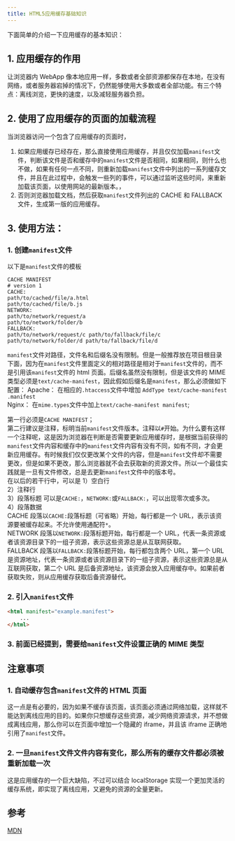 ```yaml
---
title: HTML5应用缓存基础知识
---
```


下面简单的介绍一下应用缓存的基本知识：

## 1. 应用缓存的作用

让浏览器内 WebApp 像本地应用一样，多数或者全部资源都保存在本地，在没有网络，或者服务器宕掉的情况下，仍然能够使用大多数或者全部功能。有三个特点：离线浏览，更快的速度，以及减轻服务器负担。

## 2. 使用了应用缓存的页面的加载流程

当浏览器访问一个包含了应用缓存的页面时，

1. 如果应用缓存已经存在，那么直接使用应用缓存，并且仅仅加载`manifest`文件，判断该文件是否和缓存中的`manifest`文件是否相同，如果相同，则什么也不做，如果有任何一点不同，则重新加载`manifest`文件中列出的一系列缓存文件，并且在此过程中，会触发一些列的事件，可以通过监听这些时间，来重新加载该页面，以使用网站的最新版本。，
2. 否则浏览器加载文档，然后获取`manifest`文件列出的 CACHE 和 FALLBACK 文件，生成第一版的应用缓存。

## 3. 使用方法：

### 1. 创建`manifest`文件

以下是`manifest`文件的模板

```
CACHE MANIFEST
# version 1
CACHE:
path/to/cached/file/a.html
path/to/cached/file/b.js
NETWORK:
path/to/network/request/a
path/to/network/folder/b
FALLBACK:
path/to/network/request/c path/to/fallback/file/c
path/to/network/folder/d path/to/fallback/file/d
```

`manifest`文件对路径，文件名和后缀名没有限制。但是一般推荐放在项目根目录下面，因为在`manifest`文件里面定义的相对路径是相对于`manifest`文件的，而不是引用该`manifest`文件的 html 页面。后缀名虽然没有限制，但是该文件的 MIME 类型必须是`text/cache-manifest`，因此假如后缀名是`manifest`，那么必须做如下配置：
Apache： 在相应的`.htaccess`文件中增加 `AddType text/cache-manifest .manifest`  
Nginx： 在`mime.types`文件中加上`text/cache-manifest manifest`;

第一行必须是`CACHE MANIFEST`；  
第二行建议是注释，标明当前`manifest`文件版本。注释以`#`开始。为什么要有这样一个注释呢，这是因为浏览器在判断是否需要更新应用缓存时，是根据当前获得的`manifest`文件内容和缓存中的`manifest`文件内容有没有不同，如有不同，才会更新应用缓存。有时候我们仅仅更改某个文件的内容，但是`manifest`文件却不需要更改，但是如果不更改，那么浏览器就不会去获取新的资源文件。所以一个最佳实践就是一旦有文件修改，总是去更新`manifest`文件中的版本号。  
在以后的若干行中，可以是
1）空白行  
2）注释行  
3）段落标题 可以是`CACHE:`，`NETWORK:`或`FALLBACK:`，可以出现零次或多次。  
4）段落数据  
CACHE 段落以`CACHE:`段落标题（可省略）开始，每行都是一个 URL，表示该资源要被缓存起来。不允许使用通配符`*`。  
NETWORK 段落以`NETWORK:`段落标题开始，每行都是一个 URL，代表一条资源或者该资源目录下的一组子资源，表示这些资源总是从互联网获取。  
FALLBACK 段落以`FALLBACK:`段落标题开始，每行都包含两个 URL，第一个 URL 是资源地址，代表一条资源或者该资源目录下的一组子资源，表示这些资源总是从互联网获取，第二个 URL 是后备资源地址，该资源会放入应用缓存中。如果前者获取失败，则从应用缓存获取后备资源替代。

### 2. 引入`manifest`文件

```html
<html manifest="example.manifest">
    ...
</html>
```

### 3. 前面已经提到，需要给`manifest`文件设置正确的 MIME 类型

## 注意事项

### 1. 自动缓存包含`manifest`文件的 HTML 页面

这一点是有必要的，因为如果不缓存该页面，该页面必须通过网络加载，这样就不能达到离线应用的目的。如果你只想缓存这些资源，减少网络资源请求，并不想做成离线应用，那么你可以在页面中增加一个隐藏的 iframe，并且该 iframe 正确地引用了`manifest`文件。

### 2. 一旦`manifest`文件文件内容有变化，那么所有的缓存文件都必须被重新加载一次

这是应用缓存的一个巨大缺陷，不过可以结合 localStorage 实现一个更加灵活的缓存系统，即实现了离线应用，又避免的资源的全量更新。

## 参考

[MDN](https://developer.mozilla.org/zh-CN/docs/HTML/Using_the_application_cache)
